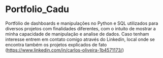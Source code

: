# Portfolio_Cadu
Portfólio de dashboards e manipulações no Python e SQL utilizados para diversos projetos com finalidades diferentes, com o intuito de mostrar a minha capacidade de manipulação e analise de dados.
Caso tenham interesse entrem em contato comigo através do Linkedin, local onde se encontra também os projetos explicados de fato (https://www.linkedin.com/in/carlos-oliveira-1b4571173/)

